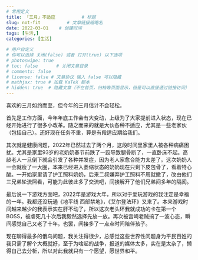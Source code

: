 ```yaml
---
# 常用定义
title: 「三月」不适应          # 标题
slug: not-fit          # 文章链接缩略名
date: 2022-03-01    # 创建时间
tags: [生活,]
categories: [生活]

# 用户自定义
# 你可以选择 关闭(false) 或者 打开(true) 以下选项
# photoswipe: true
# toc: false       # 关闭文章目录
# comments: false
# license: false # 文章协议 输入 false 可以隐藏
# mathjax: true # 加载 KaTeX 脚本
# hidden: true  # 隐藏文章（不在首页，归档等页面显示，但是可以直接通过链接访问）
---
```


喜欢的三月如约而至，但今年的三月估计不会轻松。

首先是工作方面，今年年底工作会有大变动，上级为了大家提前进入状态，现在已经开始进行了很多小改革。随之而来的就是大伙各种不适应，尤其是一些老家伙（包括自己）。还好现在任务不重，算是有段适应期给我们。

其次就是健康问题，2022年已然过去了两个月，这段时间里家里人被各种病痛困扰。尤其是家里93岁的老奶奶春节前跌了一跤导致腿骨断了，一直卧床不起。高龄老人一旦倒下就会引发了各种并发症，因为老人家愈合能力太差了。这次奶奶人一会就瘦了一大圈，本来已经进入萎缩状态的奶奶现在只剩下皮包骨了，看着特心酸。一开始家里请了护工照料奶奶，后来二叔嫌弃护工照料不周就撤了，改由他们三兄弟轮流照看，可能为此彼此多了交流吧，间接解开了他们兄弟间多年的隔阂。

最后说一下游戏方面吧，2022年是游戏大年，所以对于爱玩游戏的我注定是幸福的一年。我都还没玩通《地平线 西部禁地》，《艾尔登法环》又来了。本来游戏时间越来越少的我表示实在肝不动了，所以这次老头环我就成功的卡在第一个BOSS，被虐死几十次后我毅然选择先放一放。再次被宫崎老贼搞了一波心态，瞬间感觉自己又老了十年。也罢，间接多了一点点时间陪伴孩子。

现在聊得最多的俄乌问题，我关注得很少，总感觉这些世界性问题身为平民百姓的我只需了解个大概就好，至于为啥起的战争，报道的媒体太多，实在是太杂了，懒得自己去分析，所以对此我就只有一个愿望，愿世界和平。